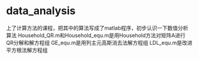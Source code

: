 # data_analysis
上了计算方法的课程，把其中的算法写成了matlab程序，初步认识一下数值分析算法
Household_QR.m和Household_equ.m是用Household方法对矩阵A进行QR分解和解方程组
GE_equ.m是用列主元高斯消去法解方程组
LDL_equ.m是改进平方根法解方程组
